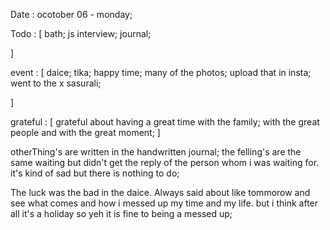 Date : ocotober 06 - monday;

Todo : [
bath;
js interview;
journal;

]

event : [
daice;
tika;
happy time;
many of the photos;
upload that in insta;
went to the x sasurali;

]

grateful : [
grateful about having a great time with the family;
with the great people and with the great moment;
]

otherThing's are written in the handwritten journal;
the felling's are the same waiting but didn't get the reply of the person whom i was waiting for. it's kind of sad but there is nothing to do;

The luck was the bad in the daice.
Always said about like tommorow and see what comes and how i messed up my time and my life. but i think after all it's a holiday so yeh it is fine
to being a messed up;
